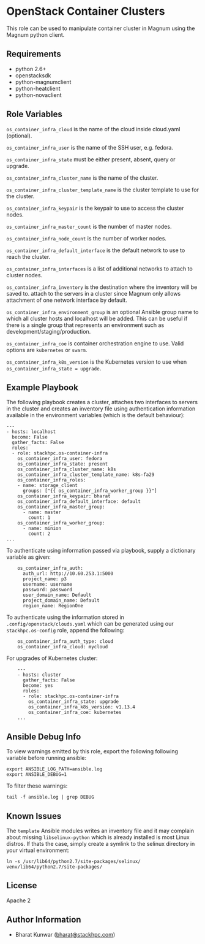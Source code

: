 OpenStack Container Clusters
============================

This role can be used to manipulate container cluster in Magnum using the
Magnum python client.

Requirements
------------

- python 2.6+
- openstacksdk
- python-magnumclient
- python-heatclient
- python-novaclient

Role Variables
--------------

`os_container_infra_cloud` is the name of the cloud inside cloud.yaml (optional).

`os_container_infra_user` is the name of the SSH user, e.g. fedora.

`os_container_infra_state` must be either present, absent, query or upgrade.

`os_container_infra_cluster_name` is the name of the cluster.

`os_container_infra_cluster_template_name` is the cluster template to use for
the cluster.

`os_container_infra_keypair` is the keypair to use to access the cluster nodes.

`os_container_infra_master_count` is the number of master nodes.

`os_container_infra_node_count` is the number of worker nodes.

`os_container_infra_default_interface` is the default network to use to reach the cluster.

`os_container_infra_interfaces` is a list of additional networks to attach to cluster nodes.

`os_container_infra_inventory` is the destination where the inventory will be saved to.
attach to the servers in a cluster since Magnum only allows attachment of one
network interface by default.

`os_container_infra_environment_group` is an optional Ansible group name to
which all cluster hosts and localhost will be added. This can be useful if
there is a single group that represents an environment such as
development/staging/production.

`os_container_infra_coe` is container orchestration engine to use. Valid
options are `kubernetes` or `swarm`.

`os_container_infra_k8s_version` is the Kubernetes version to use when
`os_container_infra_state = upgrade`.

Example Playbook
----------------

The following playbook creates a cluster, attaches two interfaces to servers in
the cluster and creates an inventory file using authentication information
available in the environment variables (which is the default behaviour):

    ---
    - hosts: localhost
      become: False
      gather_facts: False
      roles:
      - role: stackhpc.os-container-infra
        os_container_infra_user: fedora
        os_container_infra_state: present
        os_container_infra_cluster_name: k8s
        os_container_infra_cluster_template_name: k8s-fa29
        os_container_infra_roles:
        - name: storage_client
          groups: ["{{ os_container_infra_worker_group }}"]
        os_container_infra_keypair: bharat
        os_container_infra_default_interface: default
        os_container_infra_master_group:
          - name: master
            count: 1
        os_container_infra_worker_group:
          - name: minion
            count: 2
    ...

To authenticate using information passed via playbook, supply a dictionary variable as given:

        os_container_infra_auth:
          auth_url: http://10.60.253.1:5000
          project_name: p3
          username: username
          password: password
          user_domain_name: Default
          project_domain_name: Default
          region_name: RegionOne

To authenticate using the information stored in `.config/openstack/clouds.yaml`
which can be generated using our `stackhpc.os-config` role, append the following:

        os_container_infra_auth_type: cloud
        os_container_infra_cloud: mycloud

For upgrades of Kubernetes cluster:

        ---
        - hosts: cluster
          gather_facts: False
          become: yes
          roles:
          - role: stackhpc.os-container-infra
            os_container_infra_state: upgrade
            os_container_infra_k8s_version: v1.13.4
            os_container_infra_coe: kubernetes
        ...

Ansible Debug Info
------------------

To view warnings emitted by this role, export the following
following variable before running ansible:

    export ANSIBLE_LOG_PATH=ansible.log
    export ANSIBLE_DEBUG=1

To filter these warnings:

    tail -f ansible.log | grep DEBUG

Known Issues
------------

The `template` Ansible modules writes an inventory file and it may complain
about missing `libselinux-python` which is already installed is most Linux
distros. If thats the case, simply create a symlink to the selinux directory in
your virtual environment:

    ln -s /usr/lib64/python2.7/site-packages/selinux/ venv/lib64/python2.7/site-packages/

License
-------

Apache 2

Author Information
------------------

- Bharat Kunwar (<bharat@stackhpc.com>)
